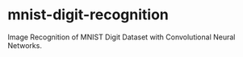 # mnist-digit-recognition
Image Recognition of MNIST Digit Dataset with Convolutional Neural Networks.
